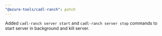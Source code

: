```yaml
---
"@azure-tools/cadl-ranch": patch
---
```


Added `cadl-ranch server start` and `cadl-ranch server stop` commands to start server in background and kill server.
